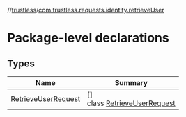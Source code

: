 //[trustless](../../index.md)/[com.trustless.requests.identity.retrieveUser](index.md)

# Package-level declarations

## Types

| Name | Summary |
|---|---|
| [RetrieveUserRequest](-retrieve-user-request/index.md) | []<br>class [RetrieveUserRequest](-retrieve-user-request/index.md) |
